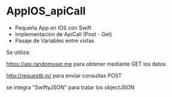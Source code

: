 # AppIOS_apiCall
- Pequeña App en IOS con Swift
- Implementacion de ApiCall (Post - Get)
- Pasaje de Variables entre vistas

Se utiliza:

https://api.randomuser.me para obtener mediante GET los datos

http://requestb.in/ para enviar consultas POST

se integra "SwiftyJSON" para tratar los objectJSON 
